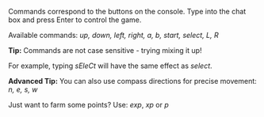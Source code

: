 Commands correspond to the buttons on the console.  Type into the chat box and press Enter to control the game.

Available commands: *up, down, left, right, a, b, start, select, L, R*

**Tip:** Commands are not case sensitive - trying mixing it up!

For example, typing *sEleCt* will have the same effect as *select*.

**Advanced Tip:** You can also use compass directions for precise movement: *n, e, s, w*

Just want to farm some points?  Use: *exp*, *xp* or *p*